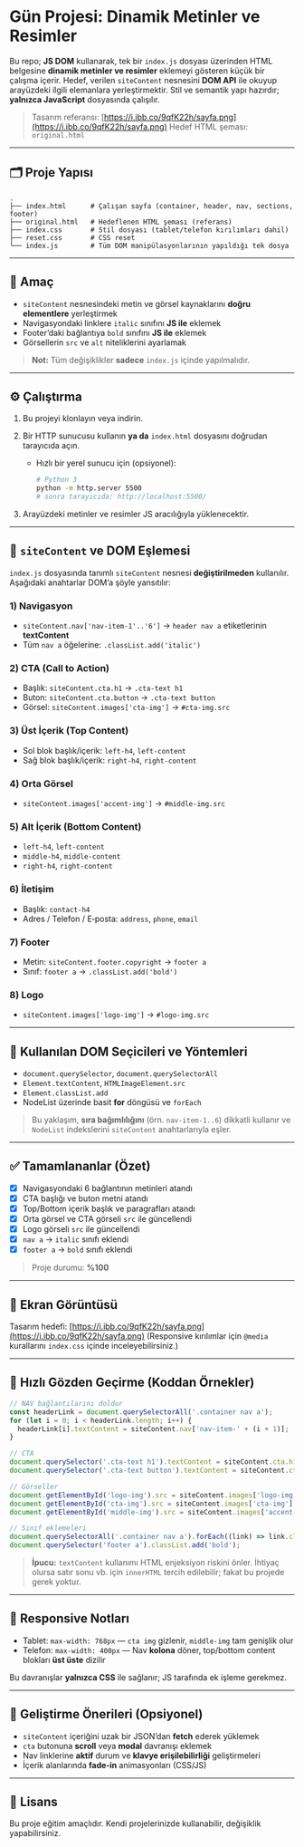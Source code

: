 # Gün Projesi: Dinamik Metinler ve Resimler

Bu repo; **JS DOM** kullanarak, tek bir `index.js` dosyası üzerinden HTML belgesine **dinamik metinler ve resimler** eklemeyi gösteren küçük bir çalışma içerir. Hedef, verilen `siteContent` nesnesini **DOM API** ile okuyup arayüzdeki ilgili elemanlara yerleştirmektir. Stil ve semantik yapı hazırdır; **yalnızca JavaScript** dosyasında çalışılır.

> Tasarım referansı: [https://i.ibb.co/9qfK22h/sayfa.png](https://i.ibb.co/9qfK22h/sayfa.png)
> Hedef HTML şeması: `original.html`

---

## 🗂️ Proje Yapısı

```
.
├── index.html      # Çalışan sayfa (container, header, nav, sections, footer)
├── original.html   # Hedeflenen HTML şeması (referans)
├── index.css       # Stil dosyası (tablet/telefon kırılımları dahil)
├── reset.css       # CSS reset
└── index.js        # Tüm DOM manipülasyonlarının yapıldığı tek dosya
```

---

## 🎯 Amaç

* `siteContent` nesnesindeki metin ve görsel kaynaklarını **doğru elementlere** yerleştirmek
* Navigasyondaki linklere `italic` sınıfını **JS ile** eklemek
* Footer’daki bağlantıya `bold` sınıfını **JS ile** eklemek
* Görsellerin `src` ve `alt` niteliklerini ayarlamak

> **Not:** Tüm değişiklikler **sadece** `index.js` içinde yapılmalıdır.

---

## ⚙️ Çalıştırma

1. Bu projeyi klonlayın veya indirin.
2. Bir HTTP sunucusu kullanın **ya da** `index.html` dosyasını doğrudan tarayıcıda açın.

   * Hızlı bir yerel sunucu için (opsiyonel):

     ```bash
     # Python 3
     python -m http.server 5500
     # sonra tarayıcıda: http://localhost:5500/
     ```
3. Arayüzdeki metinler ve resimler JS aracılığıyla yüklenecektir.

---

## 🧠 `siteContent` ve DOM Eşlemesi

`index.js` dosyasında tanımlı `siteContent` nesnesi **değiştirilmeden** kullanılır. Aşağıdaki anahtarlar DOM’a şöyle yansıtılır:

### 1) Navigasyon

* `siteContent.nav['nav-item-1'..'6']` → `header nav a` etiketlerinin **textContent**
* Tüm `nav a` öğelerine: `.classList.add('italic')`

### 2) CTA (Call to Action)

* Başlık: `siteContent.cta.h1` → `.cta-text h1`
* Buton: `siteContent.cta.button` → `.cta-text button`
* Görsel: `siteContent.images['cta-img']` → `#cta-img.src`

### 3) Üst İçerik (Top Content)

* Sol blok başlık/içerik: `left-h4`, `left-content`
* Sağ blok başlık/içerik: `right-h4`, `right-content`

### 4) Orta Görsel

* `siteContent.images['accent-img']` → `#middle-img.src`

### 5) Alt İçerik (Bottom Content)

* `left-h4`, `left-content`
* `middle-h4`, `middle-content`
* `right-h4`, `right-content`

### 6) İletişim

* Başlık: `contact-h4`
* Adres / Telefon / E‑posta: `address`, `phone`, `email`

### 7) Footer

* Metin: `siteContent.footer.copyright` → `footer a`
* Sınıf: `footer a` → `.classList.add('bold')`

### 8) Logo

* `siteContent.images['logo-img']` → `#logo-img.src`

---

## 🧩 Kullanılan DOM Seçicileri ve Yöntemleri

* `document.querySelector`, `document.querySelectorAll`
* `Element.textContent`, `HTMLImageElement.src`
* `Element.classList.add`
* NodeList üzerinde basit **for** döngüsü ve `forEach`

> Bu yaklaşım, **sıra bağımlılığını** (örn. `nav-item-1..6`) dikkatli kullanır ve `NodeList` indekslerini `siteContent` anahtarlarıyla eşler.

---

## ✅ Tamamlananlar (Özet)

* [x] Navigasyondaki 6 bağlantının metinleri atandı
* [x] CTA başlığı ve buton metni atandı
* [x] Top/Bottom içerik başlık ve paragrafları atandı
* [x] Orta görsel ve CTA görseli `src` ile güncellendi
* [x] Logo görseli `src` ile güncellendi
* [x] `nav a` → `italic` sınıfı eklendi
* [x] `footer a` → `bold` sınıfı eklendi

> Proje durumu: **%100**

---

## 📸 Ekran Görüntüsü

Tasarım hedefi: [https://i.ibb.co/9qfK22h/sayfa.png](https://i.ibb.co/9qfK22h/sayfa.png)
(Responsive kırılımlar için `@media` kurallarını `index.css` içinde inceleyebilirsiniz.)

---

## 🧪 Hızlı Gözden Geçirme (Koddan Örnekler)

```js
// NAV bağlantılarını doldur
const headerLink = document.querySelectorAll('.container nav a');
for (let i = 0; i < headerLink.length; i++) {
  headerLink[i].textContent = siteContent.nav['nav-item-' + (i + 1)];
}

// CTA
document.querySelector('.cta-text h1').textContent = siteContent.cta.h1;
document.querySelector('.cta-text button').textContent = siteContent.cta.button;

// Görseller
document.getElementById('logo-img').src = siteContent.images['logo-img'];
document.getElementById('cta-img').src = siteContent.images['cta-img'];
document.getElementById('middle-img').src = siteContent.images['accent-img'];

// Sınıf eklemeleri
document.querySelectorAll('.container nav a').forEach((link) => link.classList.add('italic'));
document.querySelector('footer a').classList.add('bold');
```

> **İpucu:** `textContent` kullanımı HTML enjeksiyon riskini önler. İhtiyaç olursa satır sonu vb. için `innerHTML` tercih edilebilir; fakat bu projede gerek yoktur.

---

## 📱 Responsive Notları

* Tablet: `max-width: 768px` — `cta img` gizlenir, `middle-img` tam genişlik olur
* Telefon: `max-width: 400px` — Nav **kolona** döner, top/bottom content blokları **üst üste** dizilir

Bu davranışlar **yalnızca CSS** ile sağlanır; JS tarafında ek işleme gerekmez.

---

## 🚀 Geliştirme Önerileri (Opsiyonel)

* `siteContent` içeriğini uzak bir JSON’dan **fetch** ederek yüklemek
* `cta` butonuna **scroll** veya **modal** davranışı eklemek
* Nav linklerine **aktif** durum ve **klavye erişilebilirliği** geliştirmeleri
* İçerik alanlarında **fade‑in** animasyonları (CSS/JS)

---

## 🪪 Lisans

Bu proje eğitim amaçlıdır. Kendi projelerinizde kullanabilir, değişiklik yapabilirsiniz.

